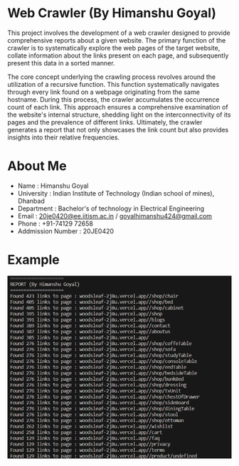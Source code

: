 # Web Crawler (By Himanshu Goyal)

This project involves the development of a web crawler designed to provide comprehensive reports about a given website. The primary function of the crawler is to systematically explore the web pages of the target website, collate information about the links present on each page, and subsequently present this data in a sorted manner.

The core concept underlying the crawling process revolves around the utilization of a recursive function. This function systematically navigates through every link found on a webpage originating from the same hostname. During this process, the crawler accumulates the occurrence count of each link. This approach ensures a comprehensive examination of the website's internal structure, shedding light on the interconnectivity of its pages and the prevalence of different links. Ultimately, the crawler generates a report that not only showcases the link count but also provides insights into their relative frequencies.


# About Me
 - Name : Himanshu Goyal
 - University : Indian Institute of Technology (Indian school of mines), Dhanbad
 - Department : Bachelor's of technology in Electrical Engineering
 - Email : 20je0420@ee.iitism.ac.in / goyalhimanshu424@gmail.com
 - Phone : +91-74129 72658
 - Addmission Number : 20JE0420

 # Example 
 ![Alt text](./report_example.png)

